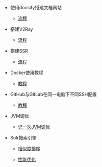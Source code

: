 * 使用docsify搭建文档网站

  * [流程](md/使用docsify搭建文档网站.md)

* 搭建V2Ray

  * [流程](md/搭建V2Ray.md)
  
* 搭建SSR

  * [流程](md/搭建SSR.md)
  
* Docker使用教程

  * [教程](md/Docker使用教程.md)
  
* GitHub与GitLab在同一电脑下不同SSH配置

  * [教程](md/GitHub与GitLab在同一电脑下不同SSH配置.md)
  
* JVM调优

  * [记一次JVM调优](md/记一次JVM调优.md)
  
* Solr搜索引擎

  * [相似度排序](md/相似度排序.md)
  
  * [性能优化](md/性能优化.md)